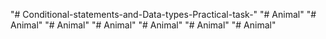 "# Conditional-statements-and-Data-types-Practical-task-" 
"# Animal" 
"# Animal" 
"# Animal" 
"# Animal" 
"# Animal" 
"# Animal" 
"# Animal" 
